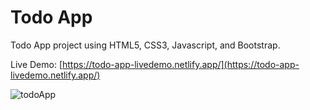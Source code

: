 # Todo App
Todo App project using HTML5, CSS3, Javascript, and Bootstrap.

Live Demo: [https://todo-app-livedemo.netlify.app/](https://todo-app-livedemo.netlify.app/)

![todoApp](https://user-images.githubusercontent.com/86846812/218684639-1973b8b6-5a3b-40df-abb0-6d1358e5dc55.png)
